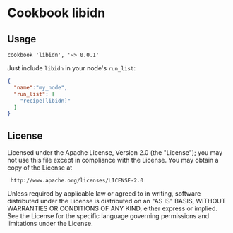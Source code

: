 # Cookbook libidn

## Usage

    cookbook 'libidn', '~> 0.0.1'

Just include `libidn` in your node's `run_list`:

```json
{
  "name":"my_node",
  "run_list": [
    "recipe[libidn]"
  ]
}
```

License
-------------------
Licensed under the Apache License, Version 2.0 (the "License"); you may not use
this file except in compliance with the License.  You may obtain a copy of the
License at

     http://www.apache.org/licenses/LICENSE-2.0

Unless required by applicable law or agreed to in writing, software distributed
under the License is distributed on an "AS IS" BASIS, WITHOUT WARRANTIES OR
CONDITIONS OF ANY KIND, either express or implied.  See the License for the
specific language governing permissions and limitations under the License.
